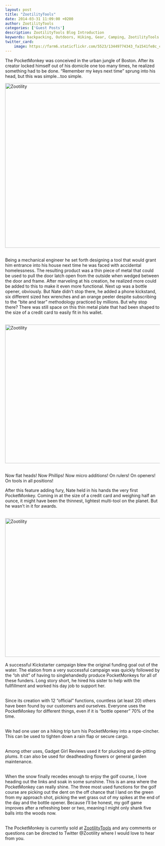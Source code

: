 ```yaml
---
layout: post
title: "ZootilityTools"
date: 2014-03-31 11:09:00 +0200
author: ZootilityTools
categories: ['Guest Posts']
description: ZootilityTools Blog Introduction
keywords: backpacking, Outdoors, Hiking, Gear, Camping, ZootilityTools
twitter_card:
    image: https://farm6.staticflickr.com/5523/13449774343_fa1541fe8c_c.jpg
---
```

The PocketMonkey was conceived in the urban jungle of Boston. After its creator locked himself out of his domicile one too many times, he realized something had to be done. “Remember my keys next time” sprung into his head, but this was simple…too simple.

<a href="https://www.flickr.com/photos/90204224@N07/13449774343"><img src="https://farm6.staticflickr.com/5523/13449774343_fa1541fe8c_c.jpg" width="800" height="534" alt="Zootility"></a>
<!--more--><br>

<div class="block">Being a mechanical engineer he set forth designing a tool that would grant him entrance into his house next time he was faced with accidental homelessness. The resulting product was a thin piece of metal that could be used to pull the door latch open from the outside when wedged between the door and frame. After marveling at his creation, he realized more could be added to this to make it even more functional.
Next up was a bottle opener, obviously. But Nate didn’t stop there, he added a phone kickstand, six different sized hex wrenches and an orange peeler despite subscribing to the “bite and tear” methodology practiced by millions. 
But why stop there? There was still space on this thin metal plate that had been shaped to the size of a credit card to easily fit in his wallet.<br><br>

<a href="https://www.flickr.com/photos/90204224@N07/13449774713"><img src="https://farm4.staticflickr.com/3754/13449774713_c2f4e96c49_c.jpg" width="800" height="450" alt="Zootility"></a><br><br>

Now flat heads! Now Phillips! Now micro additions!
On rulers! On openers! On tools in all positions!

After this feature adding fury, Nate held in his hands the very first PocketMonkey. Coming in at the size of a credit card and weighing half an ounce, it might have been the thinnest, lightest multi-tool on the planet. But he wasn’t in it for awards. <br><br>

<a href="https://www.flickr.com/photos/90204224@N07/13449774863"><img src="https://farm3.staticflickr.com/2827/13449774863_f54c7decf1_c.jpg" width="800" height="450" alt="Zootility"></a><br><br>
A successful Kickstarter campaign blew the original funding goal out of the water. The elation from a very successful campaign was quickly followed by the “oh shit” of having to singlehandedly produce PocketMonkeys for all of these funders. Long story short, he hired his sister to help with the fullfillment and worked his day job to support her. <br><br>

Since its creation with 12 “official” functions, countless (at least 20) others have been found by our customers and ourselves. Everyone uses the PocketMonkey for different things, even if it is “bottle opener” 70% of the time.<br><br>

We had one user on a hiking trip turn his PocketMonkey into a rope-cincher. This can be used to tighten down a rain flap or secure cargo. <br><br>

Among other uses, Gadget Girl Reviews used it for plucking and de-pitting plums. It can also be used for deadheading flowers or general garden maintenance. <br><br>

When the snow finally recedes enough to enjoy the golf course, I love heading out the links and soak in some sunshine. This is an area where the PocketMonkey can really shine. The three most used functions for the golf course are picking out the dent on the off chance that I land on the green from my approach shot, picking the wet grass out of my spikes at the end of the day and the bottle opener. Because I’ll be honest, my golf game improves after a refreshing beer or two, meaning I might only shank five balls into the woods now. 
<br><br>

The PocketMonkey is currently sold at <a href="http://www.zootilitytools.com" target="_blank">ZootilityTools</a> and any comments or questions can be directed to Twitter @Zootility where I would love to hear from you.</div>